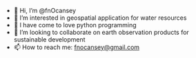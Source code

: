 - 👋 Hi, I’m @fnOcansey
- 👀 I’m interested in geospatial application for water resources
- 🌱 I have come to love python programming
- 💞️ I’m looking to collaborate on earth observation products for sustainable development
- 📫 How to reach me: fnocansey@gmail.com

<!---
fnOcansey/fnOcansey is a ✨ special ✨ repository because its `README.md` (this file) appears on your GitHub profile.
You can click the Preview link to take a look at your changes.
--->
